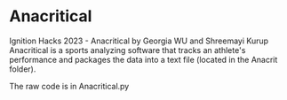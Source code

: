 # Anacritical
Ignition Hacks 2023 - Anacritical by Georgia WU and Shreemayi Kurup
Anacritical is a sports analyzing software that tracks an athlete's performance and packages the data into a text file (located in the Anacrit folder).

The raw code is in Anacritical.py

